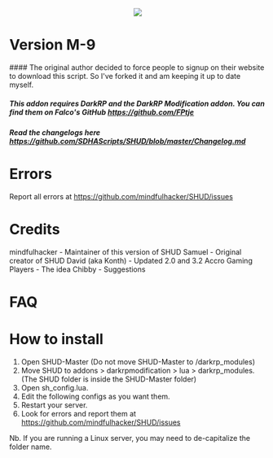 <p align="center"> <img src="http://i.imgur.com/dGJesJY.png" />
<br>
<h1> Version M-9 </h1>
</p>
#### The original author decided to force people to signup on their website to download this script. So I've forked it and am keeping it up to date myself.

##### This addon requires DarkRP and the DarkRP Modification addon. You can find them on Falco's GitHub https://github.com/FPtje


##### Read the changelogs here https://github.com/SDHAScripts/SHUD/blob/master/Changelog.md

# Errors
Report all errors at https://github.com/mindfulhacker/SHUD/issues

# Credits
mindfulhacker - Maintainer of this version of SHUD
Samuel - Original creator of SHUD
David (aka Konth) - Updated 2.0 and 3.2
Accro Gaming Players - The idea
Chibby - Suggestions

# FAQ

# How to install
1. Open SHUD-Master (Do not move SHUD-Master to /darkrp_modules)
1. Move SHUD to addons > darkrpmodification > lua > darkrp_modules. (The SHUD folder is inside the SHUD-Master folder)
2. Open sh_config.lua.
3. Edit the following configs as you want them.
4. Restart your server.
5. Look for errors and report them at https://github.com/mindfulhacker/SHUD/issues

Nb. If you are running a Linux server, you may need to de-capitalize the folder name.
